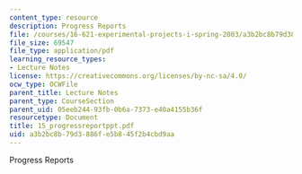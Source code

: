 ```yaml
---
content_type: resource
description: Progress Reports
file: /courses/16-621-experimental-projects-i-spring-2003/a3b2bc8b79d3886fe5b845f2b4cbd9aa_15_progressreportppt.pdf
file_size: 69547
file_type: application/pdf
learning_resource_types:
- Lecture Notes
license: https://creativecommons.org/licenses/by-nc-sa/4.0/
ocw_type: OCWFile
parent_title: Lecture Notes
parent_type: CourseSection
parent_uid: 05eeb244-93fb-0b6a-7373-e40a4155b36f
resourcetype: Document
title: 15_progressreportppt.pdf
uid: a3b2bc8b-79d3-886f-e5b8-45f2b4cbd9aa
---
```

Progress Reports